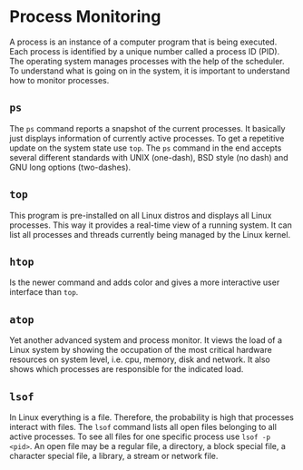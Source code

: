 # Process Monitoring

A process is an instance of a computer program that is being executed. Each
process is identified by a unique number called a process ID (PID). The
operating system manages processes with the help of the scheduler. To understand
what is going on in the system, it is important to understand how to monitor
processes.

## `ps`

The `ps` command reports a snapshot of the current processes. It basically
just displays information of currently active processes. To get a repetitive
update on the system state use `top`. The `ps` command in the end accepts
several different standards with UNIX (one-dash), BSD style (no dash) and GNU
long options (two-dashes).

## `top`

This program is pre-installed on all Linux distros and displays all Linux
processes. This way it provides a real-time view of a running system. It can
list all processes and threads currently being managed by the Linux kernel.

## `htop`

Is the newer command and adds color and gives a more interactive user interface
than `top`.

## `atop`

Yet another advanced system and process monitor. It views the load of a Linux
system by showing the occupation of the most critical hardware resources on
system level, i.e. cpu, memory, disk and network. It also shows which processes
are responsible for the indicated load.

## `lsof`

In Linux everything is a file. Therefore, the probability is high that processes
interact with files. The `lsof` command lists all open files belonging to all
active processes. To see all files for one specific process use `lsof -p <pid>`.
An open file may be a regular file, a directory, a block special file, a
character special file, a library, a stream or network file.

